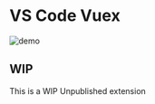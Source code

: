# VS Code Vuex

![demo](http://g.recordit.co/EWlPcTdfv7.gif)

## WIP

This is a WIP Unpublished extension
